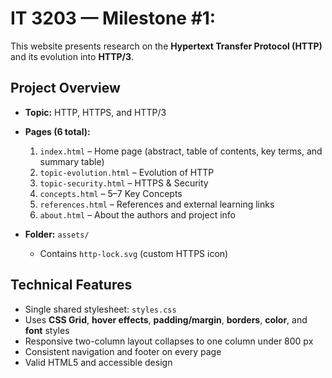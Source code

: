 # IT 3203 — Milestone #1:

This website presents research on the **Hypertext Transfer Protocol (HTTP)** and its evolution into **HTTP/3**.  

## Project Overview
- **Topic:** HTTP, HTTPS, and HTTP/3  
- **Pages (6 total):**
  1. `index.html` – Home page (abstract, table of contents, key terms, and summary            table)
  2. `topic-evolution.html` – Evolution of HTTP
  3. `topic-security.html` – HTTPS & Security
  4. `concepts.html` – 5–7 Key Concepts
  5. `references.html` – References and external learning links
  6. `about.html` – About the authors and project info

- **Folder:** `assets/`
  - Contains `http-lock.svg` (custom HTTPS icon)

## Technical Features
- Single shared stylesheet: `styles.css`
- Uses **CSS Grid**, **hover effects**, **padding/margin**, **borders**, **color**, and **font** styles
- Responsive two-column layout collapses to one column under 800 px
- Consistent navigation and footer on every page
- Valid HTML5 and accessible design
